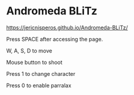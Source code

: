 # Andromeda BLiTz


https://jericnisperos.github.io/Andromeda-BLiTz/

Press SPACE after accessing the page. 

W, A, S, D to move

Mouse button to shoot

Press 1 to change character

Press 0 to enable parralax
